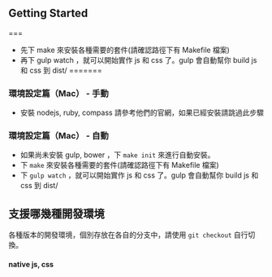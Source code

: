 ## Getting Started

===
- 先下 make 來安裝各種需要的套件(請確認路徑下有 Makefile 檔案)
- 再下 gulp watch ，就可以開始實作 js 和 css 了。gulp 會自動幫你 build js 和 css 到 dist/
=======
### 環境設定篇（Mac） - 手動
- 安裝 nodejs, ruby, compass 請參考他們的官網，如果已經安裝請跳過此步驟

### 環境設定篇（Mac） - 自動
- 如果尚未安裝 gulp, bower ，下 `make init` 來進行自動安裝。
- 下 `make` 來安裝各種需要的套件(請確認路徑下有 Makefile 檔案)
- 下 `gulp watch` ，就可以開始實作 js 和 css 了。gulp 會自動幫你 build js 和 css 到 dist/

## 支援哪幾種開發環境
各種版本的開發環境，個別存放在各自的分支中，請使用 `git checkout` 自行切換。

#### native js, css

